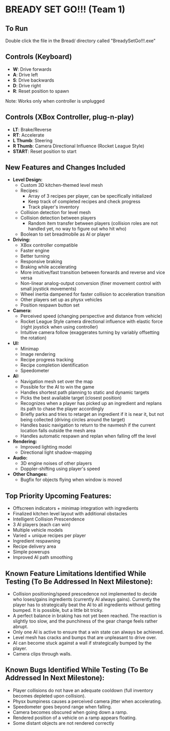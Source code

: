 # BREADY SET GO!!! (Team 1)

## To Run
Double click the file in the Bread/ directory called "BreadySetGo!!!.exe" 

## Controls (Keyboard)
- **W**: Drive forwards
- **A**: Drive left
- **S**: Drive backwards
- **D**: Drive right
- **R**: Reset position to spawn

Note: Works only when controller is unplugged

## Controls (XBox Controller, plug-n-play)
- **LT**: Brake/Reverse
- **RT**: Accelerate
- **L Thumb**: Steering
- **R Thumb**: Camera Directional Influence (Rocket League Style)
- **START**: Reset position to start

## New Features and Changes Included
- **Level Design:**
  - Custom 3D kitchen-themed level mesh
  - Recipes:
    - Array of 3 recipes per player, can be specifically initialized
    - Keep track of completed recipes and check progress
    - Track player's inventory
  - Collision detection for level mesh
  - Collision detection between players
    - Random item transfer between players (collision roles are not handled yet, no way to figure out who hit who)
  - Boolean to set breadmobile as AI or player
- **Driving:**
  - XBox controller compatible
  - Faster engine
  - Better turning
  - Responsive braking
  - Braking while accelerating
  - More intuitive/fast transition between forwards and reverse and vice versa
  - Non-linear analog-output conversion (finer movement control with small joystick movements)
  - Wheel inertia dampened for faster collision to acceleration transition
  - Other players set up as physx vehicles
  - Position respawn button set
- **Camera:**
  - Perceived speed (changing perspective and distance from vehicle)
  - Rocket League Style camera directional influence with elastic force (right joystick when using controller)
  - Intuitive camera follow (exaggerates turning by variably offsetting the rotation)
- **UI:**
  - Minimap
  - Image rendering
  - Recipe progress tracking
  - Recipe completion identification
  - Speedometer
- **AI:**
  - Navigation mesh set over the map
  - Possible for the AI to win the game
  - Handles shortest path planning to static and dynamic targets
  - Picks the best available target (closest position)
  - Recognizes when a player has picked up an ingredient and replans its path to chase the player accordingly
  - Briefly parks and tries to retarget an ingredient if it is near it, but not being collected (driving circles around the target)
  - Handles basic navigation to return to the navmesh if the current location falls outside the mesh area
  - Handles automatic respawn and replan when falling off the level
- **Rendering:**
  - Improved lighting model
  - Directional light shadow-mapping
- **Audio:**
  - 3D engine noises of other players
  - Doppler-shifting using player's speed
- **Other Changes:**
  - Bugfix for objects flying when window is moved

## Top Priority Upcoming Features:
- Offscreen indicators + minimap integration with ingredients
- Finalized kitchen level layout with additional obstacles
- Intelligent Collision Prescendence
- 3 AI players (each can win)
- Multiple vehicle models
- Varied + unique recipes per player
- Ingredient respawning
- Recipe delivery area
- Simple powerups
- Improved AI path smoothing

## Known Feature Limitations Identified While Testing (To Be Addressed In Next Milestone):
- Collision positioning/speed prescedence not implemented to decide who loses/gains ingredients (currently AI always gains). Currently the player has to strategically beat the AI to all ingredients without getting bumped. It is possible, but a little bit tricky.
- A perfect balance in braking has not yet been reached. The reaction is slightly too slow, and the punchiness of the gear change feels rather abrupt.
- Only one AI is active to ensure that a win state can always be achieved.
- Level mesh has cracks and bumps that are unpleasant to drive over.
- AI can become stuck against a wall if strategically bumped by the player.
- Camera clips through walls.

## Known Bugs Identified While Testing (To Be Addressed In Next Milestone):
- Player collisions do not have an adequate cooldown (full inventory becomes depleted upon collision).
- Physx bumpiness causes a perceived camera jitter when accelerating.
- Speedometer goes beyond range when falling.
- Camera becomes obscured when going down a ramp.
- Rendered position of a vehicle on a ramp appears floating.
- Some distant objects are not rendered correctly
